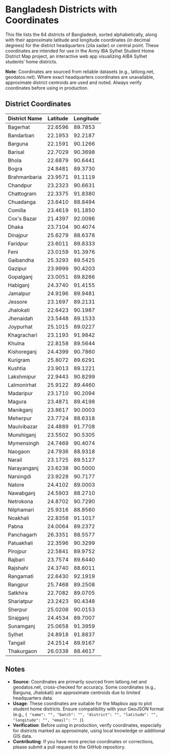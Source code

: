 # Bangladesh Districts with Coordinates

This file lists the 64 districts of Bangladesh, sorted alphabetically, along with their approximate latitude and longitude coordinates (in decimal degrees) for the district headquarters (zila sadar) or central point. These coordinates are intended for use in the Army IBA Sylhet Student Home District Map project, an interactive web app visualizing AIBA Sylhet students’ home districts.  

**Note**: Coordinates are sourced from reliable datasets (e.g., latlong.net, geodatos.net). Where exact headquarters coordinates are unavailable, approximate district centroids are used and noted. Always verify coordinates before using in production.  

## District Coordinates

| District Name   | Latitude  | Longitude |
|-----------------|-----------|-----------|
| Bagerhat        | 22.6596   | 89.7853   |
| Bandarban       | 22.1953   | 92.2187   |
| Barguna         | 22.1591   | 90.1266   |
| Barisal         | 22.7029   | 90.3698   |
| Bhola           | 22.6879   | 90.6441   |
| Bogra           | 24.8481   | 89.3730   |
| Brahmanbaria    | 23.9571   | 91.1119   |
| Chandpur        | 23.2323   | 90.6631   |
| Chattogram      | 22.3375   | 91.8380   |
| Chuadanga       | 23.6410   | 88.8494   |
| Comilla         | 23.4619   | 91.1850   |
| Cox's Bazar     | 21.4397   | 92.0096   |
| Dhaka           | 23.7104   | 90.4074   |
| Dinajpur        | 25.6279   | 88.6378   |
| Faridpur        | 23.6011   | 89.8333   |
| Feni            | 23.0159   | 91.3976   |
| Gaibandha       | 25.3293   | 89.5425   |
| Gazipur         | 23.9999   | 90.4203   |
| Gopalganj       | 23.0051   | 89.8266   |
| Habiganj        | 24.3740   | 91.4155   |
| Jamalpur        | 24.9196   | 89.9481   |
| Jessore         | 23.1697   | 89.2131   |
| Jhalokati       | 22.6423   | 90.1987   |
| Jhenaidah       | 23.5448   | 89.1533   |
| Joypurhat       | 25.1015   | 89.0227   |
| Khagrachari     | 23.1193   | 91.9842   |
| Khulna          | 22.8158   | 89.5644   |
| Kishoreganj     | 24.4399   | 90.7860   |
| Kurigram        | 25.8072   | 89.6291   |
| Kushtia         | 23.9013   | 89.1221   |
| Lakshmipur      | 22.9443   | 90.8299   |
| Lalmonirhat     | 25.9122   | 89.4460   |
| Madaripur       | 23.1710   | 90.2094   |
| Magura          | 23.4871   | 89.4198   |
| Manikganj       | 23.8617   | 90.0003   |
| Meherpur        | 23.7724   | 88.6318   |
| Maulvibazar     | 24.4889   | 91.7708   |
| Munshiganj      | 23.5502   | 90.5305   |
| Mymensingh      | 24.7469   | 90.4074   |
| Naogaon         | 24.7936   | 88.9318   |
| Narail          | 23.1725   | 89.5127   |
| Narayanganj     | 23.6238   | 90.5000   |
| Narsingdi       | 23.9228   | 90.7177   |
| Natore          | 24.4102   | 89.0003   |
| Nawabganj       | 24.5903   | 88.2710   |
| Netrokona       | 24.8702   | 90.7290   |
| Nilphamari      | 25.9316   | 88.8560   |
| Noakhali        | 22.8358   | 91.1017   |
| Pabna           | 24.0064   | 89.2372   |
| Panchagarh      | 26.3351   | 88.5577   |
| Patuakhali      | 22.3596   | 90.3299   |
| Pirojpur        | 22.5841   | 89.9752   |
| Rajbari         | 23.7574   | 89.6440   |
| Rajshahi        | 24.3740   | 88.6011   |
| Rangamati       | 22.6430   | 92.1919   |
| Rangpur         | 25.7468   | 89.2508   |
| Satkhira        | 22.7082   | 89.0705   |
| Shariatpur      | 23.2423   | 90.4348   |
| Sherpur         | 25.0208   | 90.0153   |
| Sirajganj       | 24.4534   | 89.7007   |
| Sunamganj       | 25.0658   | 91.3959   |
| Sylhet          | 24.8918   | 91.8837   |
| Tangail         | 24.2514   | 89.9167   |
| Thakurgaon      | 26.0338   | 88.4617   |

## Notes
- **Source**: Coordinates are primarily sourced from latlong.net and geodatos.net, cross-checked for accuracy. Some coordinates (e.g., Barguna, Jhalokati) are approximate centroids due to limited headquarters data.[](https://www.latlong.net/category/districts-19-16.html)[](https://www.geodatos.net/en/coordinates/bangladesh)
- **Usage**: These coordinates are suitable for the Mapbox app to plot student home districts. Ensure compatibility with your GeoJSON format (e.g., `{ "name": "", "batch": "", "district": "", "latitude": "", "longitude": "", "email": "" }`).
- **Verification**: Before using in production, verify coordinates, especially for districts marked as approximate, using local knowledge or additional GIS data.
- **Contributing**: If you have more precise coordinates or corrections, please submit a pull request to the GitHub repository.
